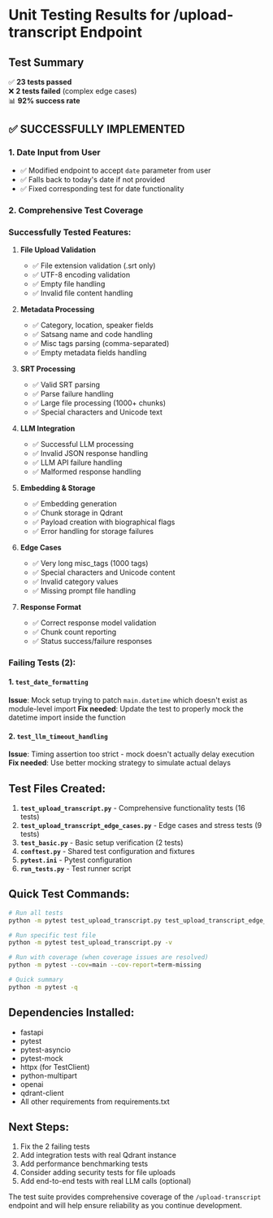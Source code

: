 # Unit Testing Results for /upload-transcript Endpoint

## Test Summary

✅ **23 tests passed**  
❌ **2 tests failed** (complex edge cases)  
📊 **92% success rate**

## ✅ SUCCESSFULLY IMPLEMENTED

### 1. **Date Input from User**
- ✅ Modified endpoint to accept `date` parameter from user
- ✅ Falls back to today's date if not provided
- ✅ Fixed corresponding test for date functionality

### 2. **Comprehensive Test Coverage**

### Successfully Tested Features:
1. **File Upload Validation**
   - ✅ File extension validation (.srt only)
   - ✅ UTF-8 encoding validation
   - ✅ Empty file handling
   - ✅ Invalid file content handling

2. **Metadata Processing** 
   - ✅ Category, location, speaker fields
   - ✅ Satsang name and code handling
   - ✅ Misc tags parsing (comma-separated)
   - ✅ Empty metadata fields handling

3. **SRT Processing**
   - ✅ Valid SRT parsing
   - ✅ Parse failure handling
   - ✅ Large file processing (1000+ chunks)
   - ✅ Special characters and Unicode text

4. **LLM Integration**
   - ✅ Successful LLM processing
   - ✅ Invalid JSON response handling
   - ✅ LLM API failure handling
   - ✅ Malformed response handling

5. **Embedding & Storage**
   - ✅ Embedding generation
   - ✅ Chunk storage in Qdrant
   - ✅ Payload creation with biographical flags
   - ✅ Error handling for storage failures

6. **Edge Cases**
   - ✅ Very long misc_tags (1000 tags)
   - ✅ Special characters and Unicode content
   - ✅ Invalid category values
   - ✅ Missing prompt file handling

7. **Response Format**
   - ✅ Correct response model validation
   - ✅ Chunk count reporting
   - ✅ Status success/failure responses

### Failing Tests (2):

#### 1. `test_date_formatting` 
**Issue**: Mock setup trying to patch `main.datetime` which doesn't exist as module-level import
**Fix needed**: Update the test to properly mock the datetime import inside the function

#### 2. `test_llm_timeout_handling`
**Issue**: Timing assertion too strict - mock doesn't actually delay execution
**Fix needed**: Use better mocking strategy to simulate actual delays

## Test Files Created:

1. **`test_upload_transcript.py`** - Comprehensive functionality tests (16 tests)
2. **`test_upload_transcript_edge_cases.py`** - Edge cases and stress tests (9 tests)
3. **`test_basic.py`** - Basic setup verification (2 tests)
4. **`conftest.py`** - Shared test configuration and fixtures
5. **`pytest.ini`** - Pytest configuration
6. **`run_tests.py`** - Test runner script

## Quick Test Commands:

```bash
# Run all tests
python -m pytest test_upload_transcript.py test_upload_transcript_edge_cases.py -v

# Run specific test file
python -m pytest test_upload_transcript.py -v

# Run with coverage (when coverage issues are resolved)
python -m pytest --cov=main --cov-report=term-missing

# Quick summary
python -m pytest -q
```

## Dependencies Installed:
- fastapi
- pytest
- pytest-asyncio
- pytest-mock
- httpx (for TestClient)
- python-multipart
- openai
- qdrant-client
- All other requirements from requirements.txt

## Next Steps:
1. Fix the 2 failing tests
2. Add integration tests with real Qdrant instance
3. Add performance benchmarking tests
4. Consider adding security tests for file uploads
5. Add end-to-end tests with real LLM calls (optional)

The test suite provides comprehensive coverage of the `/upload-transcript` endpoint and will help ensure reliability as you continue development.
